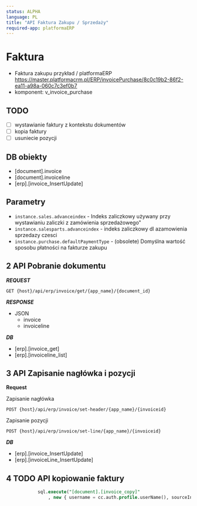 ```yaml
---
status: ALPHA
language: PL
title: "API Faktura Zakupu / Sprzedaży"
required-app: platformaERP
---
```



# Faktura 

- Faktura zakupu przykład / platformaERP https://master.platformacrm.pl/ERP/invoicePurchase/8c0c19b2-86f2-ea11-a98a-060c7c3ef0b7
- komponent: v_invoice_purchase

## TODO

- [ ] wystawianie faktury z kontekstu dokumentów
- [ ] kopia faktury
- [ ] usuniecie pozycji

## DB obiekty

- [document].invoice
- [document].invoiceline
- [erp].[invoice_InsertUpdate]


## Parametry

- `instance.sales.advanceindex` - Indeks zaliczkowy używany przy wystawianiu zaliczki z zamówienia sprzedażowego"
- `instance.salesparts.advanceindex` - indeks zaliczkowy dl azamowienia sprzedazy czesci
- `instance.purchase.defaultPaymentType`  - (obsolete) Domyślna wartość sposobu płatności na fakturze zakupu

## 2 API Pobranie dokumentu

***REQUEST***

```http
GET {host}/api/erp/invoice/get/{app_name}/{document_id}
```

***RESPONSE***

- JSON
  - invoice
  - invoiceline

***DB***

- [erp].[invoice_get]
- [erp].[invoiceline_list]

## 3 API Zapisanie nagłówka i pozycji

**Request**

Zapisanie nagłówka

```http
POST {host}/api/erp/invoice/set-header/{app_name}/{invoiceid}
```

Zapisanie pozycji

```http
POST {host}/api/erp/invoice/set-line/{app_name}/{invoiceid}
```

***DB***

- [erp].[invoice_InsertUpdate]
- [erp].[invoiceLine_InsertUpdate]


## 4 TODO API kopiowanie faktury

```sql
            sql.execute("[document].[invoice_copy]"
                , new { username = cc.auth.profile.userName(), sourceInvoiceID = sourceInvoiceID, invoiceID = invoiceID, invoiceIssueDate = invoiceIssueDate, resultInvoiceType = resultInvoiceType, copyAutoAssignItemTaxRatesAndCalculateTax = copyAutoAssignItemTaxRatesAndCalculateTax });

```
